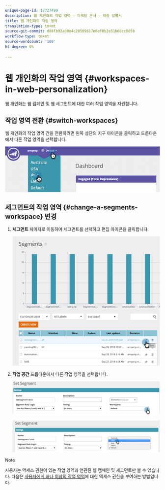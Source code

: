 ```yaml
---
unique-page-id: 17727499
description: 웹 개인화의 작업 영역 - 마케팅 문서 - 제품 설명서
title: 웹 개인화의 작업 영역
translation-type: tm+mt
source-git-commit: d88fb92a00e4c20509617e6ef8b2e51b66cc085b
workflow-type: tm+mt
source-wordcount: '109'
ht-degree: 0%

---
```



# 웹 개인화의 작업 영역 {#workspaces-in-web-personalization}

웹 개인화는 웹 캠페인 및 웹 세그먼트에 대한 여러 작업 영역을 지원합니다.

## 작업 영역 전환 {#switch-workspaces}

웹 개인화의 작업 영역 간을 전환하려면 왼쪽 상단의 지구 아이콘을 클릭하고 드롭다운에서 다른 작업 영역을 선택합니다.

![](assets/ss7.png)

## 세그먼트의 작업 영역 {#change-a-segments-workspace} 변경

1. **세그먼트** 페이지로 이동하여 세그먼트를 선택하고 편집 아이콘을 클릭합니다.

   ![](assets/ss4.png)

1. **작업 공간** 드롭다운에서 다른 작업 영역을 선택합니다.

   ![](assets/ss6.png)

   ![](assets/ss5.png)

>[!NOTE]
>
>사용자는 액세스 권한이 있는 작업 영역과 연관된 웹 캠페인 및 세그먼트만 볼 수 있습니다. 다음은 [사용자에게 하나 이상의 작업 영역](../../../product-docs/administration/workspaces-and-person-partitions/allow-user-access-to-a-workspace.md)에 대한 액세스 권한을 부여하는 방법입니다.

